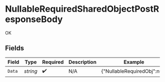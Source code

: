 # NullableRequiredSharedObjectPostResponseBody

OK


## Fields

| Field                        | Type                         | Required                     | Description                  | Example                      |
| ---------------------------- | ---------------------------- | ---------------------------- | ---------------------------- | ---------------------------- |
| `Data`                       | *string*                     | :heavy_check_mark:           | N/A                          | {"NullableRequiredObj":null} |
